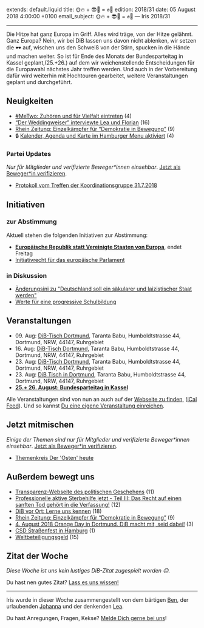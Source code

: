extends: default.liquid
title: 🌞🔥 + 😎💪 = ✊🚀
edition: 2018/31
date: 05 August 2018 4:00:00 +0100
email_subject: 🌞🔥 + 😎💪 = ✊🚀 — Iris 2018/31

---

Die Hitze hat ganz Europa im Griff. Alles wird träge, von der Hitze gelähmt. Ganz Europa? Nein, wir bei DiB lassen uns davon nicht ablenken, wir setzen die 🕶 auf, wischen uns den Schweiß von der Stirn, spucken in die Hände und machen weiter. So ist für Ende des Monats der Bundesparteitag in Kassel geplant,(25.+26.) auf dem wir weichenstellende Entscheidungen für die Europawahl nächstes Jahr treffen werden. Und auch in der Vorbereitung dafür wird weiterhin mit Hochtouren gearbeitet, weitere Veranstaltungen geplant und durchgeführt. 

## Neuigkeiten

 - [#MeTwo: Zuhören und für Vielfalt eintreten](https://marktplatz.bewegung.jetzt/t/metwo-zuhoeren-und-fuer-vielfalt-eintreten/23919) (4)
 - [&ldquo;Der Weddingweiser&rdquo; interviewte Lea und Florian](https://marktplatz.bewegung.jetzt/t/der-weddingweiser-interviewte-lea-und-florian/23883) (16)
 - [Rhein Zeitung: Einzelkämpfer für &ldquo;Demokratie in Bewegung&rdquo;](https://marktplatz.bewegung.jetzt/t/rhein-zeitung-einzelkaempfer-fuer-demokratie-in-bewegung/23862) (9)
 - 🔒 [Kalender, Agenda und Karte im Hamburger Menu aktiviert](https://marktplatz.bewegung.jetzt/t/kalender-agenda-und-karte-im-hamburger-menu-aktiviert/23858) (4)

### Partei Updates

_Nur für Mitglieder und verifizierte Beweger\*innen einsehbar_. [Jetzt als Beweger\*in verifizieren](https://bewegung.jetzt/bewegerin-werden/).

 - [Protokoll vom Treffen der Koordinationsgruppe 31.7.2018](https://marktplatz.bewegung.jetzt/t/protokoll-vom-treffen-der-koordinationsgruppe-31-7-2018/23910)

## Initiativen

### zur Abstimmung
Aktuell stehen die folgenden Initiativen zur Abstimmung:

 - **[Europäische Republik statt Vereinigte Staaten von Europa](https://abstimmen.bewegung.jetzt/initiative/194-europaische-republik-statt-vereinigte-staaten-von-europa)**, endet Freitag
 - [Initiativrecht für das europäische Parlament](https://abstimmen.bewegung.jetzt/initiative/193-initiativrecht-fur-das-europaische-parlament)

### in Diskussion
 - [Änderungsini zu "Deutschland soll ein säkularer und laizistischer Staat werden"](https://abstimmen.bewegung.jetzt/initiative/195-anderungsini-zu-deutschland-soll-ein-sakularer-und-laizistischer-staat-werden)
 - [Werte für eine progressive Schulbildung](https://abstimmen.bewegung.jetzt/initiative/197-werte-fur-eine-progressive-schulbildung)


## Veranstaltungen

 - 09.&nbsp;Aug: [DiB-Tisch Dortmund](https://bewegung.jetzt/veranstaltungen/dib-tisch-dortmund-2018-08-09/), Taranta Babu, Humboldtstrasse 44, Dortmund, NRW, 44147, Ruhrgebiet
 - 16.&nbsp;Aug: [DiB-Tisch Dortmund](https://bewegung.jetzt/veranstaltungen/dib-tisch-dortmund-2018-08-16/), Taranta Babu, Humboldtstrasse 44, Dortmund, NRW, 44147, Ruhrgebiet
 - 23.&nbsp;Aug: [DiB-Tisch Dortmund](https://bewegung.jetzt/veranstaltungen/dib-tisch-dortmund-2018-08-23/), Taranta Babu, Humboldtstrasse 44, Dortmund, NRW, 44147, Ruhrgebiet
 - 23.&nbsp;Aug: [DiB Tisch in Dortmund](https://bewegung.jetzt/veranstaltungen/dib-tisch-in-dortmund-13/), Taranta Babu, Humboldtstrasse 44, Dortmund, NRW, 44147, Ruhrgebiet
 - [**25.+ 26. August: Bundesparteitag in Kassel**](https://marktplatz.bewegung.jetzt/t/planung-bundesparteitag-2018-2019-save-the-date-25-26-august-2018/19588)

Alle Veranstaltungen sind von nun an auch auf der [Webseite zu finden](https://bewegung.jetzt/veranstaltungen/), ([iCal Feed](https://bewegung.jetzt/?ical=1)). Und so kannst [Du eine eigene Veranstaltung einreichen](https://marktplatz.bewegung.jetzt/t/eine-veranstaltung-auf-der-webseite-einreichen/21379).

## Jetzt mitmischen

_Einige der Themen sind nur für Mitglieder und verifizierte Beweger\*innen einsehbar_. [Jetzt als Beweger\*in verifizieren](https://bewegung.jetzt/bewegerin-werden/).

 - [Themenkreis Der 'Osten' heute](https://marktplatz.bewegung.jetzt/t/themenkreis-der-osten-heute/20162)


## Außerdem bewegt uns

 - [Transparenz-Webseite des politischen Geschehens](https://marktplatz.bewegung.jetzt/t/transparenz-webseite-des-politischen-geschehens/23885) (11)
 - [Professionelle aktive Sterbehilfe jetzt - Teil III: Das Recht auf einen sanften Tod gehört in die Verfassung!](https://marktplatz.bewegung.jetzt/t/professionelle-aktive-sterbehilfe-jetzt-teil-iii-das-recht-auf-einen-sanften-tod-gehoert-in-die-verfassung/23785) (12)
 - [DiB vor Ort: Lerne uns kennen](https://marktplatz.bewegung.jetzt/t/dib-vor-ort-lerne-uns-kennen/23832) (18)
 - [Rhein Zeitung: Einzelkämpfer für &ldquo;Demokratie in Bewegung&rdquo;](https://marktplatz.bewegung.jetzt/t/rhein-zeitung-einzelkaempfer-fuer-demokratie-in-bewegung/23862) (9)
 - [4. August 2018 Orange Day in Dortmund. DiB macht mit, seid dabei!](https://marktplatz.bewegung.jetzt/t/4-august-2018-orange-day-in-dortmund-dib-macht-mit-seid-dabei/23801) (3)
 - [CSD Straßenfest in Hamburg](https://marktplatz.bewegung.jetzt/t/csd-strassenfest-in-hamburg/23789) (1)
 - [Weltbeteiligungsgeld](https://marktplatz.bewegung.jetzt/t/weltbeteiligungsgeld/23882) (15)


## Zitat der Woche
_Diese Woche ist uns kein lustiges DiB-Zitat zugespielt worden ☹._

Du hast nen gutes Zitat? [Lass es uns wissen!](https://marktplatz.bewegung.jetzt/t/lustige-dib-zitate/10175)


---

Iris wurde in dieser Woche zusammengestellt von dem bärtigen [Ben](https://marktplatz.bewegung.jetzt/u/Ben/), der urlaubenden [Johanna](https://marktplatz.bewegung.jetzt/u/Johanna/) und der denkenden [Lea](https://marktplatz.bewegung.jetzt/u/Leia/).

Du hast Anregungen, Fragen, Kekse? [Melde Dich gerne bei uns](https://marktplatz.bewegung.jetzt/t/neu-iris-die-woechtliche-zusammenfasssung-zum-sonntagsbrunch/10990)!

